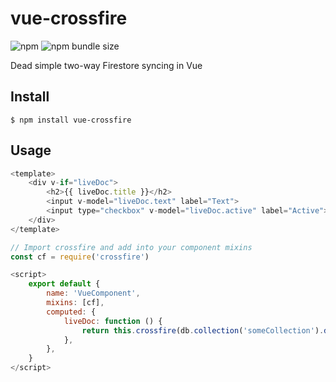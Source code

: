 # vue-crossfire

![npm](https://img.shields.io/npm/v/vue-crossfire)
![npm bundle size](https://img.shields.io/bundlephobia/min/vue-crossfire)

Dead simple two-way Firestore syncing in Vue

## Install

```
$ npm install vue-crossfire
```

## Usage

```js
<template>
	<div v-if="liveDoc">
		<h2>{{ liveDoc.title }}</h2>
		<input v-model="liveDoc.text" label="Text">
		<input type="checkbox" v-model="liveDoc.active" label="Active">
	</div>
</template>

// Import crossfire and add into your component mixins
const cf = require('crossfire')

<script>
	export default {
		name: 'VueComponent',
		mixins: [cf],
		computed: {
			liveDoc: function () {
				return this.crossfire(db.collection('someCollection').doc('docID'))
			},
		},
	}
</script>
```

